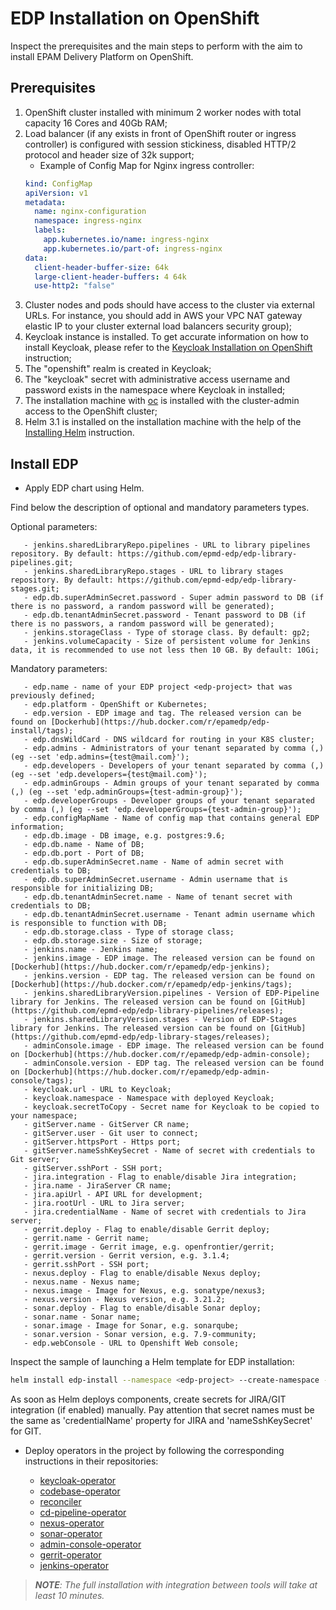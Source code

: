 # EDP Installation on OpenShift

Inspect the prerequisites and the main steps to perform with the aim to install EPAM Delivery Platform on OpenShift.

## Prerequisites
1. OpenShift cluster installed with minimum 2 worker nodes with total capacity 16 Cores and 40Gb RAM;
2. Load balancer (if any exists in front of OpenShift router or ingress controller) is configured with session stickiness, disabled HTTP/2 protocol and header size of 32k support;
    - Example of Config Map for Nginx ingress controller:
    ```yaml
    kind: ConfigMap
    apiVersion: v1
    metadata:
      name: nginx-configuration
      namespace: ingress-nginx
      labels:
        app.kubernetes.io/name: ingress-nginx
        app.kubernetes.io/part-of: ingress-nginx
    data:
      client-header-buffer-size: 64k
      large-client-header-buffers: 4 64k
      use-http2: "false"
      ```
3. Cluster nodes and pods should have access to the cluster via external URLs. For instance, you should add in AWS your VPC NAT gateway elastic IP to your cluster external load balancers security group);
4. Keycloak instance is installed. To get accurate information on how to install Keycloak, please refer to the [Keycloak Installation on OpenShift](openshift_install_keycloak.md) instruction;
5. The "openshift" realm is created in Keycloak;
6. The "keycloak" secret with administrative access username and password exists in the namespace where Keycloak in installed;
7. The installation machine with [oc](https://docs.okd.io/latest/cli_reference/get_started_cli.html#installing-the-cli) is installed with the cluster-admin access to the OpenShift cluster; 
8. Helm 3.1 is installed on the installation machine with the help of the [Installing Helm](https://v3.helm.sh/docs/intro/install/) instruction.

## Install EDP
* Apply EDP chart using Helm. 

Find below the description of optional and mandatory parameters types.

Optional parameters:
 ```
    - jenkins.sharedLibraryRepo.pipelines - URL to library pipelines repository. By default: https://github.com/epmd-edp/edp-library-pipelines.git;
    - jenkins.sharedLibraryRepo.stages - URL to library stages repository. By default: https://github.com/epmd-edp/edp-library-stages.git;
    - edp.db.superAdminSecret.password - Super admin password to DB (if there is no password, a random password will be generated);
    - edp.db.tenantAdminSecret.password - Tenant password to DB (if there is no passwors, a random password will be generated);
    - jenkins.storageClass - Type of storage class. By default: gp2; 
    - jenkins.volumeCapacity - Size of persistent volume for Jenkins data, it is recommended to use not less then 10 GB. By default: 10Gi;
 ```

Mandatory parameters: 
 ```   
    - edp.name - name of your EDP project <edp-project> that was previously defined;
    - edp.platform - OpenShift or Kubernetes;
    - edp.version - EDP image and tag. The released version can be found on [Dockerhub](https://hub.docker.com/r/epamedp/edp-install/tags);
    - edp.dnsWildCard - DNS wildcard for routing in your K8S cluster;
    - edp.admins - Administrators of your tenant separated by comma (,) (eg --set 'edp.admins={test@mail.com}');
    - edp.developers - Developers of your tenant separated by comma (,) (eg --set 'edp.developers={test@mail.com}');
    - edp.adminGroups - Admin groups of your tenant separated by comma (,) (eg --set 'edp.adminGroups={test-admin-group}');
    - edp.developerGroups - Developer groups of your tenant separated by comma (,) (eg --set 'edp.developerGroups={test-admin-group}');
    - edp.configMapName - Name of config map that contains general EDP information;
    - edp.db.image - DB image, e.g. postgres:9.6;
    - edp.db.name - Name of DB;
    - edp.db.port - Port of DB;
    - edp.db.superAdminSecret.name - Name of admin secret with credentials to DB;
    - edp.db.superAdminSecret.username - Admin username that is responsible for initializing DB;
    - edp.db.tenantAdminSecret.name - Name of tenant secret with credentials to DB;
    - edp.db.tenantAdminSecret.username - Tenant admin username which is responsible to function with DB;
    - edp.db.storage.class - Type of storage class;
    - edp.db.storage.size - Size of storage;
    - jenkins.name - Jenkins name;
    - jenkins.image - EDP image. The released version can be found on [Dockerhub](https://hub.docker.com/r/epamedp/edp-jenkins);
    - jenkins.version - EDP tag. The released version can be found on [Dockerhub](https://hub.docker.com/r/epamedp/edp-jenkins/tags);
    - jenkins.sharedLibraryVersion.pipelines - Version of EDP-Pipeline library for Jenkins. The released version can be found on [GitHub](https://github.com/epmd-edp/edp-library-pipelines/releases);
    - jenkins.sharedLibraryVersion.stages - Version of EDP-Stages library for Jenkins. The released version can be found on [GitHub](https://github.com/epmd-edp/edp-library-stages/releases);
    - adminConsole.image - EDP image. The released version can be found on [Dockerhub](https://hub.docker.com/r/epamedp/edp-admin-console);
    - adminConsole.version - EDP tag. The released version can be found on [Dockerhub](https://hub.docker.com/r/epamedp/edp-admin-console/tags);
    - keycloak.url - URL to Keycloak;
    - keycloak.namespace - Namespace with deployed Keycloak;
    - keycloak.secretToCopy - Secret name for Keycloak to be copied to your namespace;
    - gitServer.name - GitServer CR name;
    - gitServer.user - Git user to connect;
    - gitServer.httpsPort - Https port;
    - gitServer.nameSshKeySecret - Name of secret with credentials to Git server;
    - gitServer.sshPort - SSH port;
    - jira.integration - Flag to enable/disable Jira integration;
    - jira.name - JiraServer CR name;
    - jira.apiUrl - API URL for development;
    - jira.rootUrl - URL to Jira server;
    - jira.credentialName - Name of secret with credentials to Jira server;
    - gerrit.deploy - Flag to enable/disable Gerrit deploy;
    - gerrit.name - Gerrit name;
    - gerrit.image - Gerrit image, e.g. openfrontier/gerrit;
    - gerrit.version - Gerrit version, e.g. 3.1.4;
    - gerrit.sshPort - SSH port;
    - nexus.deploy - Flag to enable/disable Nexus deploy;
    - nexus.name - Nexus name;
    - nexus.image - Image for Nexus, e.g. sonatype/nexus3;
    - nexus.version - Nexus version, e.g. 3.21.2;
    - sonar.deploy - Flag to enable/disable Sonar deploy;
    - sonar.name - Sonar name;
    - sonar.image - Image for Sonar, e.g. sonarqube;
    - sonar.version - Sonar version, e.g. 7.9-community;
    - edp.webConsole - URL to Openshift Web console;
 ```  

Inspect the sample of launching a Helm template for EDP installation:
```bash
helm install edp-install --namespace <edp-project> --create-namespace --set edp.name=<edp-project> deploy-templates
```
As soon as Helm deploys components, create secrets for JIRA/GIT integration (if enabled) manually. Pay attention that 
secret names must be the same as 'credentialName' property for JIRA and 'nameSshKeySecret' for GIT.
 
 * Deploy operators in the <edp-project> project by following the corresponding instructions in their repositories:
     - [keycloak-operator](https://github.com/epmd-edp/keycloak-operator)
     - [codebase-operator](https://github.com/epmd-edp/codebase-operator)
     - [reconciler](https://github.com/epmd-edp/reconciler)
     - [cd-pipeline-operator](https://github.com/epmd-edp/cd-pipeline-operator)
     - [nexus-operator](https://github.com/epmd-edp/nexus-operator)
     - [sonar-operator](https://github.com/epmd-edp/sonar-operator)
     - [admin-console-operator](https://github.com/epmd-edp/admin-console-operator)
     - [gerrit-operator](https://github.com/epmd-edp/gerrit-operator)
     - [jenkins-operator](https://github.com/epmd-edp/jenkins-operator)
     
>_**NOTE**: The full installation with integration between tools will take at least 10 minutes._